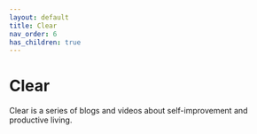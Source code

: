 ```yaml
---
layout: default
title: Clear
nav_order: 6
has_children: true
---
```

# Clear
Clear is a series of blogs and videos about self-improvement and productive living.